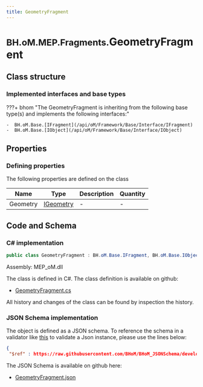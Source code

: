 ```yaml
---
title: GeometryFragment
---
```


# <small>BH.oM.MEP.Fragments.</small>**GeometryFragment**



## Class structure

### Implemented interfaces and base types

???+ bhom "The GeometryFragment is inheriting from the following base type(s) and implements the following interfaces:"

    -  BH.oM.Base.[IFragment](/api/oM/Framework/Base/Interface/IFragment)
    -  BH.oM.Base.[IObject](/api/oM/Framework/Base/Interface/IObject)


## Properties



### Defining properties

The following properties are defined on the class

| Name             | Type             | Description      | Quantity         |
|------------------|------------------|------------------|------------------|
| Geometry | [IGeometry](/api/oM/Dimensional/Geometry/Interface/IGeometry) | - | - |


## Code and Schema

### C# implementation

``` C# title="C#"
public class GeometryFragment : BH.oM.Base.IFragment, BH.oM.Base.IObject
```

Assembly: MEP_oM.dll

The class is defined in C#. The class definition is available on github:

- [GeometryFragment.cs](https://github.com/BHoM/BHoM/blob/develop/MEP_oM/Fragments\GeometryFragment.cs)

All history and changes of the class can be found by inspection the history.
### JSON Schema implementation

The object is defined as a JSON schema. To reference the schema in a validator like [this](https://www.jsonschemavalidator.net/) to validate a Json instance, please use the lines below:

``` json title="JSON Schema"
{
 "$ref" : https://raw.githubusercontent.com/BHoM/BHoM_JSONSchema/develop/MEP_oM/Fragments/GeometryFragment.json}
```

The JSON Schema is available on github here:

- [GeometryFragment.json](https://github.com/BHoM/BHoM_JSONSchema/blob/develop/MEP_oM/Fragments/GeometryFragment.json)
